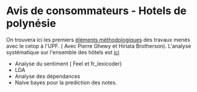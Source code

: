 ﻿# Avis de consommateurs - Hotels de polynésie

On trouvera ici les premiers [éléments méthodologiques](https://benaventc.github.io/polynesie/lda.html) des travaux menés avec le cetop à l'UPF. ( Avec Pierre Ghewy et Hiriata Brotherson). L'analyse systématique sur l'ensemble des hôtels est [ici](https://benaventc.github.io/polynesie/analyse04.html) 

 * Analyse du sentiment ( Feel et fr_lexicoder)
 * LDA
 * Analyse des dépendances
 * Naive bayes pour la prediction des notes.
